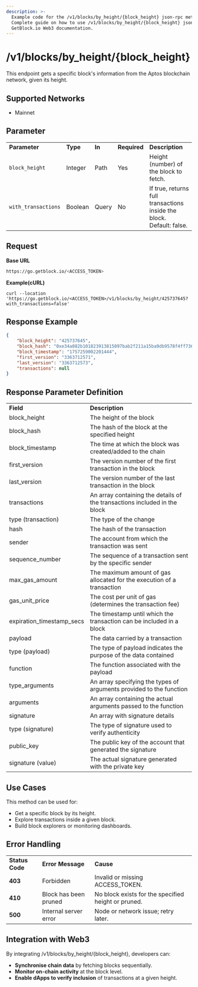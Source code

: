 ```yaml
---
description: >-
  Example code for the /v1/blocks/by_height/{block_height} json-rpc method.
  Сomplete guide on how to use /v1/blocks/by_height/{block_height} json-rpc in
  GetBlock.io Web3 documentation.
---
```


# /v1/blocks/by_height/{block_height}

This endpoint gets a specific block's information from the Aptos blockchain network, given its height.

## Supported Networks

* Mainnet

## Parameter

<table>
  <tr>
   <td><strong>Parameter</strong>
   </td>
   <td><strong>Type</strong>
   </td>
   <td><strong>In</strong>
   </td>
   <td><strong>Required</strong>
   </td>
   <td><strong>Description</strong>
   </td>
  </tr>
  <tr>
   <td><code>block_height</code>
   </td>
   <td>Integer
   </td>
   <td>Path
   </td>
   <td>Yes
   </td>
   <td>Height (number) of the block to fetch.
   </td>
  </tr>
  <tr>
   <td><code>with_transactions</code>
   </td>
   <td>Boolean
   </td>
   <td>Query
   </td>
   <td>No
   </td>
   <td>If true, returns full transactions inside the block. Default: false.
   </td>
  </tr>
</table>

## Request

**Base URL**
```bash
https://go.getblock.io/<ACCESS_TOKEN>
```

**Example(cURL)**

```curl
curl --location 'https://go.getblock.io/<ACCESS_TOKEN>/v1/blocks/by_height/425737645?with_transactions=false'
```

## Response Example

```json
{
    "block_height": "425737645",
    "block_hash": "0xe34a082b101823913815097bab2f211a15ba9db9578f4ff736ad01df1b28fb66",
    "block_timestamp": "1757259002201444",
    "first_version": "3363712571",
    "last_version": "3363712573",
    "transactions": null
}

```

## Response Parameter Definition
<table>
  <tr>
   <td><strong>Field</strong>
   </td>
   <td><strong>Description</strong>
   </td>
  </tr>
  <tr>
   <td>block_height
   </td>
   <td>The height of the block
   </td>
  </tr>
  <tr>
   <td>block_hash
   </td>
   <td>The hash of the block at the specified height
   </td>
  </tr>
  <tr>
   <td>block_timestamp
   </td>
   <td>The time at which the block was created/added to the chain
   </td>
  </tr>
  <tr>
   <td>first_version
   </td>
   <td>The version number of the first transaction in the block
   </td>
  </tr>
  <tr>
   <td>last_version
   </td>
   <td>The version number of the last transaction in the block
   </td>
  </tr>
  <tr>
   <td>transactions
   </td>
   <td>An array containing the details of the transactions included in the block
   </td>
  </tr>
  <tr>
   <td>type (transaction)
   </td>
   <td>The type of the change
   </td>
  </tr>
  <tr>
   <td>hash
   </td>
   <td>The hash of the transaction
   </td>
  </tr>
  <tr>
   <td>sender
   </td>
   <td>The account from which the transaction was sent
   </td>
  </tr>
  <tr>
   <td>sequence_number
   </td>
   <td>The sequence of a transaction sent by the specific sender
   </td>
  </tr>
  <tr>
   <td>max_gas_amount
   </td>
   <td>The maximum amount of gas allocated for the execution of a transaction
   </td>
  </tr>
  <tr>
   <td>gas_unit_price
   </td>
   <td>The cost per unit of gas (determines the transaction fee)
   </td>
  </tr>
  <tr>
   <td>expiration_timestamp_secs
   </td>
   <td>The timestamp until which the transaction can be included in a block
   </td>
  </tr>
  <tr>
   <td>payload
   </td>
   <td>The data carried by a transaction
   </td>
  </tr>
  <tr>
   <td>type (payload)
   </td>
   <td>The type of payload indicates the purpose of the data contained
   </td>
  </tr>
  <tr>
   <td>function
   </td>
   <td>The function associated with the payload
   </td>
  </tr>
  <tr>
   <td>type_arguments
   </td>
   <td>An array specifying the types of arguments provided to the function
   </td>
  </tr>
  <tr>
   <td>arguments
   </td>
   <td>An array containing the actual arguments passed to the function
   </td>
  </tr>
  <tr>
   <td>signature
   </td>
   <td>An array with signature details
   </td>
  </tr>
  <tr>
   <td>type (signature)
   </td>
   <td>The type of signature used to verify authenticity
   </td>
  </tr>
  <tr>
   <td>public_key
   </td>
   <td>The public key of the account that generated the signature
   </td>
  </tr>
  <tr>
   <td>signature (value)
   </td>
   <td>The actual signature generated with the private key
   </td>
  </tr>
</table>

## Use Cases
This method can be used for:
* Get a specific block by its height.
* Explore transactions inside a given block.
* Build block explorers or monitoring dashboards.
  
## Error Handling

<table>
  <tr>
   <td><strong>Status Code</strong>
   </td>
   <td><strong>Error Message</strong>
   </td>
   <td><strong>Cause</strong>
   </td>
  </tr>
  <tr>
   <td><strong>403</strong>
   </td>
   <td>Forbidden
   </td>
   <td>Invalid or missing ACCESS_TOKEN.
   </td>
  </tr>
  <tr>
   <td><strong>410</strong>
   </td>
   <td>Block has been pruned
   </td>
   <td>No block exists for the specified height or pruned.
   </td>
  </tr>
  <tr>
   <td><strong>500</strong>
   </td>
   <td>Internal server error
   </td>
   <td>Node or network issue; retry later.
   </td>
  </tr>
</table>


## Integration with Web3

By integrating /v1/blocks/by_height/{block_height}, developers can:
* __Synchronise chain data__ by fetching blocks sequentially.
* __Monitor on-chain activity__ at the block level.
* __Enable dApps to verify inclusion__ of transactions at a given height.
